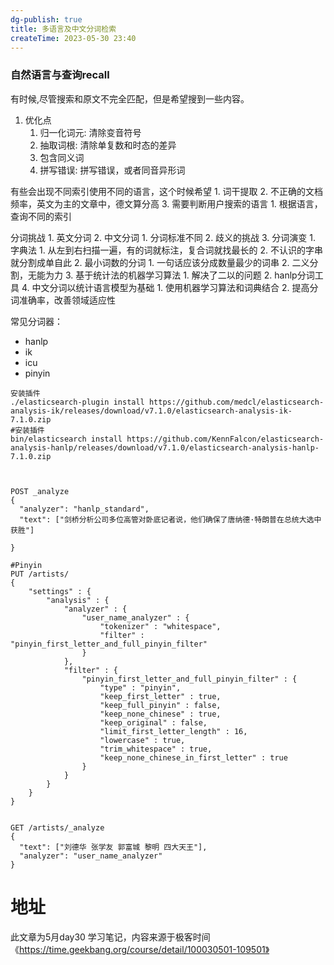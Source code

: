 ```yaml
---
dg-publish: true
title: 多语言及中文分词检索
createTime: 2023-05-30 23:40  
---
```


### 自然语言与查询recall

有时候,尽管搜索和原文不完全匹配，但是希望搜到一些内容。
1. 优化点
	1. 归一化词元: 清除变音符号
	2. 抽取词根: 清除单复数和时态的差异
	3. 包含同义词
	4. 拼写错误: 拼写错误，或者同音异形词

有些会出现不同索引使用不同的语言，这个时候希望
	1. 词干提取
	2. 不正确的文档频率，英文为主的文章中，德文算分高
	3. 需要判断用户搜索的语言
		1. 根据语言，查询不同的索引

 分词挑战
	 1. 英文分词
	 2. 中文分词
		 1. 分词标准不同
		 2. 歧义的挑战
		 3. 分词演变
			 1. 字典法
				 1. 从左到右扫描一遍，有的词就标注，复合词就找最长的
				 2. 不认识的字串就分割成单自此
			 2. 最小词数的分词
				 1. 一句话应该分成数量最少的词串
				 2. 二义分割，无能为力
			 3. 基于统计法的机器学习算法
				 1. 解决了二以的问题
				 2. hanlp分词工具
			 4. 中文分词以统计语言模型为基础
				 1. 使用机器学习算法和词典结合
				 2. 提高分词准确率，改善领域适应性
		
常见分词器：

- hanlp
- ik
- icu
- pinyin

```
安装插件
./elasticsearch-plugin install https://github.com/medcl/elasticsearch-analysis-ik/releases/download/v7.1.0/elasticsearch-analysis-ik-7.1.0.zip
#安装插件
bin/elasticsearch install https://github.com/KennFalcon/elasticsearch-analysis-hanlp/releases/download/v7.1.0/elasticsearch-analysis-hanlp-7.1.0.zip



POST _analyze
{
  "analyzer": "hanlp_standard",
  "text": ["剑桥分析公司多位高管对卧底记者说，他们确保了唐纳德·特朗普在总统大选中获胜"]

}     

#Pinyin
PUT /artists/
{
    "settings" : {
        "analysis" : {
            "analyzer" : {
                "user_name_analyzer" : {
                    "tokenizer" : "whitespace",
                    "filter" : "pinyin_first_letter_and_full_pinyin_filter"
                }
            },
            "filter" : {
                "pinyin_first_letter_and_full_pinyin_filter" : {
                    "type" : "pinyin",
                    "keep_first_letter" : true,
                    "keep_full_pinyin" : false,
                    "keep_none_chinese" : true,
                    "keep_original" : false,
                    "limit_first_letter_length" : 16,
                    "lowercase" : true,
                    "trim_whitespace" : true,
                    "keep_none_chinese_in_first_letter" : true
                }
            }
        }
    }
}


GET /artists/_analyze
{
  "text": ["刘德华 张学友 郭富城 黎明 四大天王"],
  "analyzer": "user_name_analyzer"
}

```


# 地址

此文章为5月day30 学习笔记，内容来源于极客时间《https://time.geekbang.org/course/detail/100030501-109501》
